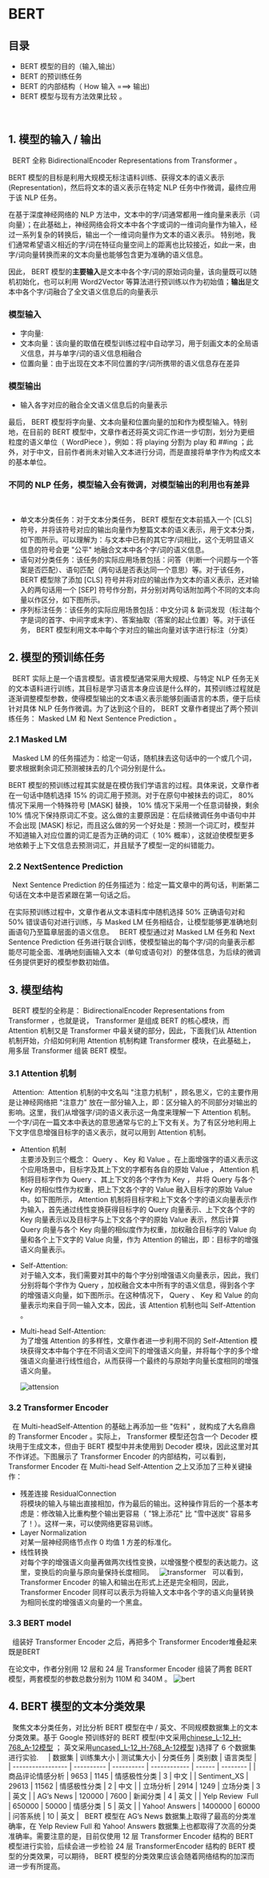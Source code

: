 # BERT

## 目录
- BERT 模型的目的（输入,输出）
- BERT 的预训练任务
- BERT 的内部结构（ How 输入 ===> 输出)
- BERT 模型与现有方法效果比较 。
  
 
## 1. 模型的输入 / 输出
 
BERT 全称 BidirectionalEncoder Representations from Transformer 。  

BERT 模型的目标是利用大规模无标注语料训练、获得文本的语义表示(Representation)，然后将文本的语义表示在特定 NLP 任务中作微调，最终应用于该 NLP 任务。 

在基于深度神经网络的 NLP 方法中，文本中的字/词通常都用一维向量来表示（词向量）；在此基础上，神经网络会将文本中各个字或词的一维词向量作为输入，经过一系列复杂的转换后，输出一个一维词向量作为文本的语义表示。 
特别地，我们通常希望语义相近的字/词在特征向量空间上的距离也比较接近，如此一来，由字/词向量转换而来的文本向量也能够包含更为准确的语义信息。  

因此， BERT 模型的**主要输入**是文本中各个字/词的原始词向量，该向量既可以随机初始化，也可以利用 Word2Vector 等算法进行预训练以作为初始值；**输出**是文本中各个字/词融合了全文语义信息后的向量表示
  
### 模型输入 
- 字向量:
- 文本向量：该向量的取值在模型训练过程中自动学习，用于刻画文本的全局语义信息，并与单字/词的语义信息相融合  
- 位置向量：由于出现在文本不同位置的字/词所携带的语义信息存在差异  
  
### 模型输出
- 输入各字对应的融合全文语义信息后的向量表示

最后， BERT 模型将字向量、文本向量和位置向量的加和作为模型输入。特别地，在目前的 BERT 模型中，文章作者还将英文词汇作进一步切割，划分为更细粒度的语义单位（ WordPiece ），例如：将 playing 分割为 play 和 ##ing ；此外，对于中文，目前作者尚未对输入文本进行分词，而是直接将单字作为构成文本的基本单位。
 
### 不同的 NLP 任务，模型输入会有微调，对模型输出的利用也有差异
 
- 单文本分类任务：对于文本分类任务， BERT 模型在文本前插入一个 [CLS] 符号，并将该符号对应的输出向量作为整篇文本的语义表示，用于文本分类，如下图所示。可以理解为：与文本中已有的其它字/词相比，这个无明显语义信息的符号会更 "公平" 地融合文本中各个字/词的语义信息。
 
- 语句对分类任务：该任务的实际应用场景包括：问答（判断一个问题与一个答案是否匹配）、语句匹配（两句话是否表达同一个意思）等。对于该任务， BERT 模型除了添加 [CLS] 符号并将对应的输出作为文本的语义表示，还对输入的两句话用一个 [SEP] 符号作分割，并分别对两句话附加两个不同的文本向量以作区分，如下图所示。
 
- 序列标注任务：该任务的实际应用场景包括：中文分词 & 新词发现（标注每个字是词的首字、中间字或末字）、答案抽取（答案的起止位置）等。对于该任务， BERT 模型利用文本中每个字对应的输出向量对该字进行标注（分类） 
 
 
## 2. 模型的预训练任务
 
BERT 实际上是一个语言模型。语言模型通常采用大规模、与特定 NLP 任务无关的文本语料进行训练，其目标是学习语言本身应该是什么样的，其预训练过程就是逐渐调整模型参数，使得模型输出的文本语义表示能够刻画语言的本质，便于后续针对具体 NLP 任务作微调。为了达到这个目的， BERT 文章作者提出了两个预训练任务： Masked LM 和 Next Sentence Prediction 。
 
### 2.1 Masked LM
 
Masked LM 的任务描述为：给定一句话，随机抹去这句话中的一个或几个词，要求根据剩余词汇预测被抹去的几个词分别是什么。

BERT 模型的预训练过程其实就是在模仿我们学语言的过程。具体来说，文章作者在一句话中随机选择 15% 的词汇用于预测。对于在原句中被抹去的词汇， 80% 情况下采用一个特殊符号 [MASK] 替换， 10% 情况下采用一个任意词替换，剩余 10% 情况下保持原词汇不变。这么做的主要原因是：在后续微调任务中语句中并不会出现 [MASK] 标记，而且这么做的另一个好处是：预测一个词汇时，模型并不知道输入对应位置的词汇是否为正确的词汇（ 10% 概率），这就迫使模型更多地依赖于上下文信息去预测词汇，并且赋予了模型一定的纠错能力。
 
### 2.2 NextSentence Prediction
 
Next Sentence Prediction 的任务描述为：给定一篇文章中的两句话，判断第二句话在文本中是否紧跟在第一句话之后。

在实际预训练过程中，文章作者从文本语料库中随机选择 50% 正确语句对和 50% 错误语句对进行训练，与 Masked LM 任务相结合，让模型能够更准确地刻画语句乃至篇章层面的语义信息。
 
BERT 模型通过对 Masked LM 任务和 Next Sentence Prediction 任务进行联合训练，使模型输出的每个字/词的向量表示都能尽可能全面、准确地刻画输入文本（单句或语句对）的整体信息，为后续的微调任务提供更好的模型参数初始值。
 
## 3. 模型结构
 
BERT 模型的全称是： BidirectionalEncoder Representations from  Transformer ，也就是说， Transformer 是组成 BERT 的核心模块，而 Attention 机制又是 Transformer 中最关键的部分，因此，下面我们从 Attention 机制开始，介绍如何利用 Attention 机制构建 Transformer 模块，在此基础上，用多层 Transformer 组装 BERT 模型。
 
### 3.1 Attention 机制
 
Attention:  Attention 机制的中文名叫 "注意力机制" ，顾名思义，它的主要作用是让神经网络把 "注意力" 放在一部分输入上，即：区分输入的不同部分对输出的影响。这里，我们从增强字/词的语义表示这一角度来理解一下 Attention 机制。
 
一个字/词在一篇文本中表达的意思通常与它的上下文有关。为了有区分地利用上下文字信息增强目标字的语义表示，就可以用到 Attention 机制。
 
- Attention 机制  
  主要涉及到三个概念： Query 、 Key 和 Value 。在上面增强字的语义表示这个应用场景中，目标字及其上下文的字都有各自的原始 Value ， Attention 机制将目标字作为 Query 、其上下文的各个字作为 Key ， 并将 Query 与各个 Key 的相似性作为权重，把上下文各个字的 Value 融入目标字的原始 Value 中。如下图所示， Attention 机制将目标字和上下文各个字的语义向量表示作为输入，首先通过线性变换获得目标字的 Query 向量表示、上下文各个字的 Key 向量表示以及目标字与上下文各个字的原始 Value 表示，然后计算 Query 向量与各个 Key 向量的相似度作为权重，加权融合目标字的 Value 向量和各个上下文字的 Value 向量，作为 Attention 的输出，即：目标字的增强语义向量表示。
 
- Self-Attention:   
  对于输入文本，我们需要对其中的每个字分别增强语义向量表示，因此，我们分别将每个字作为 Query ，加权融合文本中所有字的语义信息，得到各个字的增强语义向量，如下图所示。在这种情况下， Query 、 Key 和 Value 的向量表示均来自于同一输入文本，因此，该 Attention 机制也叫 Self-Attention 。
 
- Multi-head Self-Attention:   
  为了增强 Attention 的多样性，文章作者进一步利用不同的 Self-Attention 模块获得文本中每个字在不同语义空间下的增强语义向量，并将每个字的多个增强语义向量进行线性组合，从而获得一个最终的与原始字向量长度相同的增强语义向量。

  ![attension](img/attension.jpg)
 
### 3.2 Transformer Encoder
 
在 Multi-headSelf-Attention 的基础上再添加一些 "佐料" ，就构成了大名鼎鼎的 Transformer Encoder 。实际上， Transformer 模型还包含一个 Decoder 模块用于生成文本，但由于 BERT 模型中并未使用到 Decoder 模块，因此这里对其不作详述。下图展示了 Transformer Encoder 的内部结构，可以看到， Transformer Encoder 在 Multi-head Self-Attention 之上又添加了三种关键操作：
 
- 残差连接 ResidualConnection  
  将模块的输入与输出直接相加，作为最后的输出。这种操作背后的一个基本考虑是：修改输入比重构整个输出更容易（ "锦上添花" 比 "雪中送炭" 容易多了！）。这样一来，可以使网络更容易训练。
 
- Layer Normalization  
  对某一层神经网络节点作 0 均值 1 方差的标准化。
 
- 线性转换  
  对每个字的增强语义向量再做两次线性变换，以增强整个模型的表达能力。这里，变换后的向量与原向量保持长度相同。
 
![transformer](img/transformerencoder.jpg)
 
可以看到， Transformer Encoder 的输入和输出在形式上还是完全相同，因此， Transformer Encoder 同样可以表示为将输入文本中各个字的语义向量转换为相同长度的增强语义向量的一个黑盒。
 
### 3.3 BERT model
 
组装好 Transformer Encoder 之后，再把多个 Transformer Encoder堆叠起来既是BERT  

在论文中，作者分别用 12 层和 24 层 Transformer Encoder 组装了两套 BERT 模型，两套模型的参数总数分别为 110M 和 340M 。
![bert](img/bert.jpg)
 
## 4. BERT 模型的文本分类效果
 
聚焦文本分类任务，对比分析 BERT 模型在中 / 英文、不同规模数据集上的文本分类效果。基于 Google 预训练好的 BERT 模型(中文采用[chinese_L-12_H-768_A-12模型](https://storage.googleapis.com/bert_models/2018_11_03/chinese_L-12_H-768_A-12.zip) ； 英文采用[uncased_L-12_H-768_A-12模型](https://storage.googleapis.com/bert_models/2018_10_18/uncased_L-12_H-768_A-12.zip) )选择了 6 个数据集进行实验.
 
 
| 数据集            | 训练集大小 | 测试集大小 | 分类任务     | 类别数 | 语言类型 |
| ----------------- | ---------- | ---------- | ------------ | ------ | -------- |
| 商品评论情感分析   | 9653       | 1145       | 情感极性分类 | 3      | 中文     |
| Sentiment_XS      | 29613      | 11562      | 情感极性分类 | 2      | 中文     |
| 立场分析           | 2914       | 1249       | 立场分类     | 3      | 英文     |
| AG’s News         | 120000     | 7600       | 新闻分类     | 4      | 英文     |
| Yelp Review  Full | 650000     | 50000      | 情感分类     | 5      | 英文     |
| Yahoo! Answers    | 1400000    | 60000      | 问答系统     | 10     | 英文     |
 
BERT 模型在 AG’s News 数据集上取得了最高的分类准确率，在 Yelp Review Full 和 Yahoo! Answers 数据集上也都取得了次高的分类准确率。需要注意的是，目前仅使用 12 层 Transformer Encoder 结构的 BERT 模型进行实验，后续会进一步检验 24 层 TransformerEncoder 结构的 BERT 模型的分类效果，可以期待， BERT 模型的分类效果应该会随着网络结构的加深而进一步有所提高。
 